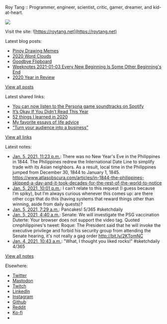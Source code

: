 Roy Tang :: Programmer, engineer, scientist, critic, gamer, dreamer, and kid-at-heart.

![](https://roytang.net/static/img/profile.jpg)

Visit the site: ![https://roytang.net](https://roytang.net)

Latest blog posts:

- [Pinoy Drawing Memes](https://roytang.net/2021/01/pinoy-drawing-memes/)
- [2020 Word Clouds](https://roytang.net/2021/01/word-clouds/)
- [Goodbye Flipboard](https://roytang.net/2021/01/goodbye-flipboard/)
- [Weeknotes 2021-01-03 Every New Beginning Is Some Other Beginning&#x27;s End](https://roytang.net/2021/01/weeknotes-2021-01-03/)
- [2020 Year in Review](https://roytang.net/2021/01/2020-year-in-review/)

[View all posts](https://roytang.net/blog)

Latest shared links:

- [You can now listen to the Persona game soundtracks on Spotify](https://roytang.net/2021/01/you-can-now-listen-to-the-persona-game-soundtracks-on-spotify/)
- [It’s Okay If You Didn’t Read This Year](https://roytang.net/2021/01/its-okay-if-you-didnt-read-this-year/)
- [52 things I learned in 2020](https://roytang.net/2020/12/52-things-i-learned-in-2020/)
- [My favorite essays of life advice](https://roytang.net/2020/12/my-favorite-essays-of-life-advice/)
- [“Turn your audience into a business”](https://roytang.net/2020/12/turn-your-audience-into-a-business/)

[View all links](https://roytang.net/links)

Latest notes:

- [Jan. 5, 2021, 11:23 p.m.](https://roytang.net/2021/01/1346718914764369927/): There was no New Year&#x27;s Eve in the Philippines in 1844. The Philippines redrew the International Date Line to simplify trade with its Asian neighbors. As a result, local time in the Philippines jumped from December 30, 1844 to January 1, 1845. https://www.atlasobscura.com/articles/in-1844-the-philippines-skipped-a-day-and-it-took-decades-for-the-rest-of-the-world-to-notice
- [Jan. 5, 2021, 10:01 p.m.](https://roytang.net/2021/01/gi6ha57/): I can’t relate to this request (I guess because I’m spiky), but I’m always curious whenever this comes up: are there other ccgs that do this (having systems that reward things other than winning, aside from daily quests)?
- [Jan. 5, 2021, 7:29 a.m.](https://roytang.net/2021/01/1346478913908707328/): Pancakes! 5/365 #sketchdaily
- [Jan. 5, 2021, 4:40 a.m.](https://roytang.net/2021/01/1346436487819116544/): Senate: We will investigate the PSG vaccination Duterte: Your browser does not support the video tag. Quoted cnnphilippines&#x27;s tweet: Roque: The President said that he will invoke the executive privilege and forbid his security group from attending the Senate hearing, it&#x27;s not really a gag order http://bit.ly/2KTomNC
- [Jan. 4, 2021, 10:43 a.m.](https://roytang.net/2021/01/1346165491451056128/): &quot;What, I thought you liked rocks!&quot; #sketchdaily 4/365

[View all notes](https://roytang.net/notes)

Elsewhere:

- [Twitter](https://twitter.com/roytang)
- [Mastodon](https://mastodon.technology/@roytang)
- [Twitch](https://twitch.tv/twitchyroy)
- [LinkedIn](https://www.linkedin.com/in/roytang)
- [Instagram](https://instagram.com/roytang0400)
- [Github](https://github.com/roytang)
- [Reddit](https://reddit.com/u/hungryroy)
- [Ko-fi](https://ko-fi.com/roytang)
- [](mailto:hello@roytang.net)